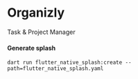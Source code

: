 # Organizly

Task & Project Manager


#### Generate splash
`dart run flutter_native_splash:create --path=flutter_native_splash.yaml`